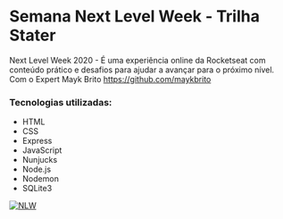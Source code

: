 # Semana Next Level Week - Trilha Stater
Next Level Week 2020 - É uma experiência online da Rocketseat com conteúdo prático e desafios para ajudar a avançar para o próximo nível. Com o Expert Mayk Brito https://github.com/maykbrito

### Tecnologias utilizadas:

- HTML
- CSS
- Express
- JavaScript
- Nunjucks
- Node.js
- Nodemon
- SQLite3

[![NLW](https://i.imgur.com/VMIgRp0.png "NLW")](https://github.com/RafaeltiMoreira/next-level-week "NLW")
